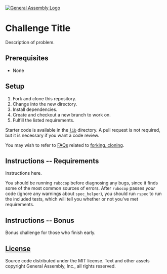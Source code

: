 [![General Assembly Logo](https://camo.githubusercontent.com/1a91b05b8f4d44b5bbfb83abac2b0996d8e26c92/687474703a2f2f692e696d6775722e636f6d2f6b6538555354712e706e67)](https://generalassemb.ly/education/web-development-immersive)

# Challenge Title

Description of problem.

## Prerequisites

-   None

## Setup

1.  Fork and clone this repository.
1.  Change into the new directory.
1.  Install dependencies.
1.  Create and checkout a new branch to work on.
1.  Fulfill the listed requirements.

Starter code is available in the [`lib`](lib) directory.
A pull request is not required,
but it is necessary if you want a code review.

You may wish to refer to [FAQs](https://github.com/ga-wdi-boston/meta/wiki/)
related to [forking,
cloning](https://github.com/ga-wdi-boston/meta/wiki/ForkAndClone).

## Instructions -- Requirements

Instructions here.

You should be running `rubocop` before diagnosing any bugs, since it finds
 some of the most common sources of errors.
After `rubocop` passes _your_ code (ignore any warnings about `spec_helper`),
 you should run `rspec` to run the included tests, which will tell you
 whether or not you've met requirements.

## Instructions -- Bonus

Bonus challenge for those who finish early.

## [License](LICENSE)

Source code distributed under the MIT license. Text and other assets copyright
General Assembly, Inc., all rights reserved.
